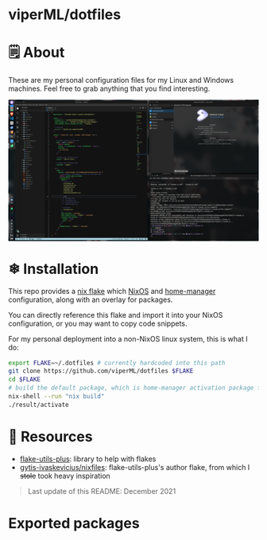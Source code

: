 
<!-- Create a centered title -->
<p align="center">
  <h1>viperML/dotfiles</h1>
</p>

# 🗒 About
These are my personal configuration files for my Linux and Windows machines. Feel free to grab anything that you find interesting.


<div align="center">
  <div style="display: flex; align-items: flex-start;">
    <img alt="Desktop screenshot" src=".img/20211118.png" width="100%"/>
  </div>
</div>

# ❄ Installation

This repo provides a [nix flake](https://nixos.wiki/wiki/Flakes) which [NixOS](https://nixos.wiki/wiki/NixOS) and [home-manager](https://github.com/nix-community/home-manager) configuration, along with an overlay for packages.

You can directly reference this flake and import it into your NixOS configuration, or you may want to copy code snippets.

For my personal deployment into a non-NixOS linux system, this is what I do:

```bash
export FLAKE=~/.dotfiles # currently hardcoded into this path
git clone https://github.com/viperML/dotfiles $FLAKE
cd $FLAKE
# build the default package, which is home-manager activation package for user "ayats"
nix-shell --run "nix build"
./result/activate
```


# 💾 Resources
- [flake-utils-plus](https://github.com/gytis-ivaskevicius/flake-utils-plus): library to help with flakes
- [gytis-ivaskevicius/nixfiles](https://github.com/gytis-ivaskevicius/nixfiles): flake-utils-plus's author flake, from which I ~~stole~~ took heavy inspiration


> Last update of this README: December 2021

# Exported packages

<!-- BEGIN -->

<!-- END -->
